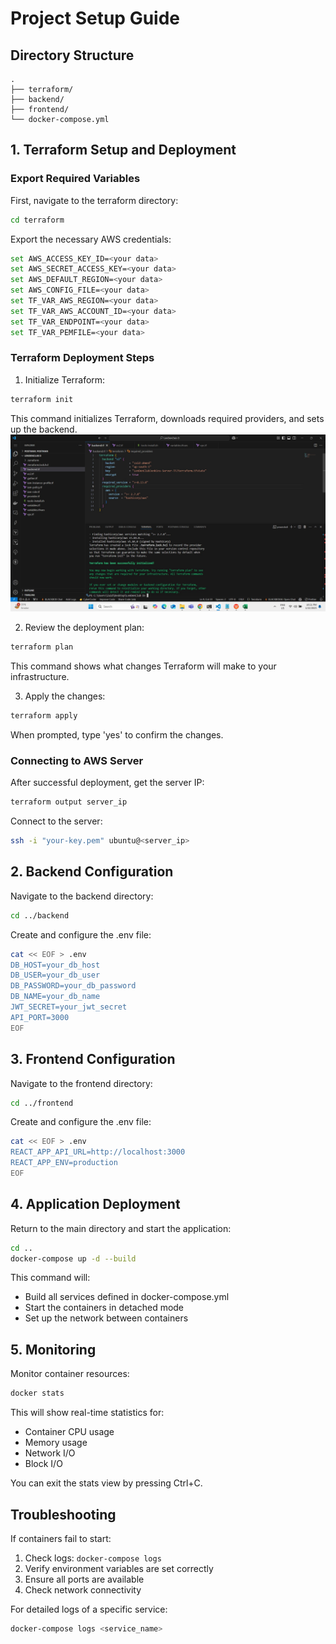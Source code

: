 # Project Setup Guide

## Directory Structure
```
.
├── terraform/
├── backend/
├── frontend/
└── docker-compose.yml
```

## 1. Terraform Setup and Deployment

### Export Required Variables
First, navigate to the terraform directory:
```bash
cd terraform
```

Export the necessary AWS credentials:
```bash
set AWS_ACCESS_KEY_ID=<your data>
set AWS_SECRET_ACCESS_KEY=<your data>
set AWS_DEFAULT_REGION=<your data>
set AWS_CONFIG_FILE=<your data>
set TF_VAR_AWS_REGION=<your data>
set TF_VAR_AWS_ACCOUNT_ID=<your data>
set TF_VAR_ENDPOINT=<your data>
set TF_VAR_PEMFILE=<your data>
```

### Terraform Deployment Steps

1. Initialize Terraform:
```bash
terraform init
```
This command initializes Terraform, downloads required providers, and sets up the backend.
![Description of Image](assets/image.jpg)

2. Review the deployment plan:
```bash
terraform plan
```
This command shows what changes Terraform will make to your infrastructure.

3. Apply the changes:
```bash
terraform apply
```
When prompted, type 'yes' to confirm the changes.

### Connecting to AWS Server
After successful deployment, get the server IP:
```bash
terraform output server_ip
```

Connect to the server:
```bash
ssh -i "your-key.pem" ubuntu@<server_ip>
```

## 2. Backend Configuration

Navigate to the backend directory:
```bash
cd ../backend
```

Create and configure the .env file:
```bash
cat << EOF > .env
DB_HOST=your_db_host
DB_USER=your_db_user
DB_PASSWORD=your_db_password
DB_NAME=your_db_name
JWT_SECRET=your_jwt_secret
API_PORT=3000
EOF
```

## 3. Frontend Configuration

Navigate to the frontend directory:
```bash
cd ../frontend
```

Create and configure the .env file:
```bash
cat << EOF > .env
REACT_APP_API_URL=http://localhost:3000
REACT_APP_ENV=production
EOF
```

## 4. Application Deployment

Return to the main directory and start the application:
```bash
cd ..
docker-compose up -d --build
```

This command will:
- Build all services defined in docker-compose.yml
- Start the containers in detached mode
- Set up the network between containers

## 5. Monitoring

Monitor container resources:
```bash
docker stats
```

This will show real-time statistics for:
- Container CPU usage
- Memory usage
- Network I/O
- Block I/O

You can exit the stats view by pressing Ctrl+C.

## Troubleshooting

If containers fail to start:
1. Check logs: `docker-compose logs`
2. Verify environment variables are set correctly
3. Ensure all ports are available
4. Check network connectivity

For detailed logs of a specific service:
```bash
docker-compose logs <service_name>
```